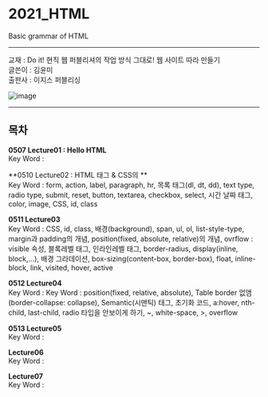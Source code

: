 # 2021_HTML
Basic grammar of HTML
<hr/>
   
교재 : Do it! 현직 웹 퍼블리셔의 작업 방식 그대로! 웹 사이트 따라 만들기    
글쓴이 : 김윤미    
출판사 : 이지스 퍼블리싱    

![image](https://user-images.githubusercontent.com/84966961/121812907-c662d200-cca4-11eb-80ee-32bb0c01a19f.png)    
   
<hr/>
   
## 목차
      

**0507 Lecture01 : Hello HTML**   
Key Word :   
   
**0510 Lecture02 : HTML 태그 & CSS의 **   
Key Word : form, action, label, paragraph, hr, 목록 태그(dl, dt, dd), text type, radio type, submit, reset, button, textarea, checkbox, select, 시간 날짜 태그, color, image, CSS, id, class   
   
**0511 Lecture03**   
Key Word : CSS, id, class, 배경(background), span, ul, ol, list-style-type, margin과 padding의 개념, position(fixed, absolute, relative)의 개념, ovrflow : visible 속성, 블록레벨 태그, 인라인레벨 태그, border-radius, display(inline, block,...), 배경 그라데이션, box-sizing(content-box, border-box), float, inline-block, link, visited, hover, active
   
**0512 Lecture04**   
Key Word : Key Word : position(fixed, relative, absolute), Table border 없앰(border-collapse: collapse), Semantic(시맨틱) 태그, 초기화 코드, a:hover, nth-child, last-child, radio 타입을 안보이게 하기, ~, white-space, >, overflow
   
**0513 Lecture05**   
Key Word :
   
**Lecture06**   
Key Word : 
   
**Lecture07**   
Key Word :
   





